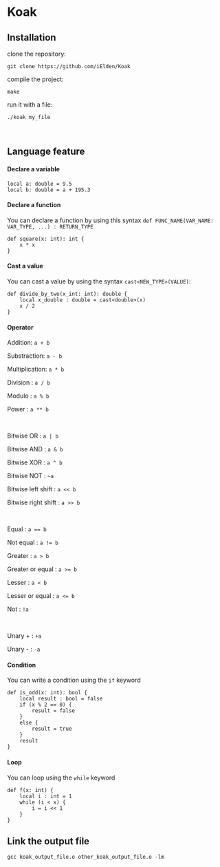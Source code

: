 # Koak

## Installation

clone the repository:

    git clone https://github.com/iElden/Koak
compile the project:

    make
run it with a file:

    ./koak my_file

<br>

## Language feature

#### Declare a variable
    local a: double = 9.5
    local b: double = a + 195.3
    
#### Declare a function
You can declare a function by using this syntax `def FUNC_NAME(VAR_NAME: VAR_TYPE, ...) : RETURN_TYPE`
    
    def square(x: int): int {
        x * x
    }
    
#### Cast a value
You can cast a value by using the syntax `cast<NEW_TYPE>(VALUE)`:
    
    def divide_by_two(x_int: int): double {
        local x_double : double = cast<double>(x)
        x / 2
    }

#### Operator
Addition: `a + b`

Substraction: `a - b`

Multiplication: `a * b`

Division : `a / b`

Modulo : `a % b`

Power : `a ** b`

<br>

Bitwise OR : `a | b`

Bitwise AND : `a & b`

Bitwise XOR : `a ^ b`

Bitwise NOT : `~a`

Bitwise left shift : `a << b`

Bitwise right shift : `a >> b`

<br>

Equal : `a == b`

Not equal : `a != b`

Greater : `a > b`

Greater or equal : `a >= b`

Lesser : `a < b`

Lesser or equal : `a <= b`

Not : `!a`

<br>

Unary + : `+a`

Unary - : `-a`

#### Condition
You can write a condition using the `if` keyword

    def is_odd(x: int): bool {
        local result : bool = false
        if (x % 2 == 0) {
            result = false
        }
        else {
            result = true
        }
        result
    }


#### Loop
You can loop using the `while` keyword

    def f(x: int) {
        local i : int = 1
        while (i < x) {
            i = i << 1
        }
    }


## Link the output file

    gcc koak_output_file.o other_koak_output_file.o -lm
